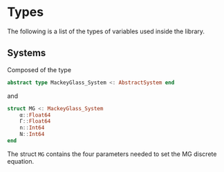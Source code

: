 # Types

The following is a list of the types of variables used inside the library.

## Systems

Composed of the type 
```julia
abstract type MackeyGlass_System <: AbstractSystem end
```
and 
```julia
struct MG <: MackeyGlass_System
    α::Float64
    Γ::Float64
    n::Int64
    N::Int64
end
```

The struct `MG` contains the four parameters needed to set the MG discrete equation.
